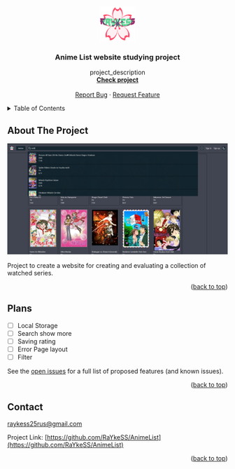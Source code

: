 <a id="readme-top"></a>

<div align="center">
  <a href="https://github.com/RaYkeSS/AnimeList">
    <img src="./git/logo.png" alt="Logo" width="80" height="80">
  </a>

<h3 align="center">Anime List website studying project</h3>

  <p align="center">
    project_description
    <br />
    <a href="https://github.com/RaYkeSS/AnimeList/tree/main/src"><strong>Check project</strong></a>
    <br />
    <br />
    <a href="https://github.com/RaYkeSS/AnimeList/issues/new?labels=bug&template=bug-report---.md">Report Bug</a>
    ·
    <a href="https://github.com/RaYkeSS/AnimeList/issues/new?labels=enhancement&template=feature-request---.md">Request Feature</a>
  </p>
</div>



<!-- TABLE OF CONTENTS -->
<details>
  <summary>Table of Contents</summary>
  <ol>
    <li>
      <a href="#about-the-project">About The Project</a>
      <ul>
        <li><a href="#built-with">Built With</a></li>
      </ul>
    </li>
    <li><a href="#plans">Plans</a></li>
    <li><a href="#contact">Contact</a></li>
  </ol>
</details>



<!-- ABOUT THE PROJECT -->
## About The Project

[![Anime List website Screen Shot][product-screenshot]](https://raykess.ru)

Project to create a website for creating and evaluating a collection of watched series.

<p align="right">(<a href="#readme-top">back to top</a>)</p>

<!-- Plans -->
## Plans

- [ ] Local Storage
- [ ] Search show more
- [ ] Saving rating
- [ ] Error Page layout
- [ ] Filter

See the [open issues](https://github.com/RaYkeSS/AnimeList/issues) for a full list of proposed features (and known issues).

<p align="right">(<a href="#readme-top">back to top</a>)</p>


## Contact

raykess25rus@gmail.com

Project Link: [https://github.com/RaYkeSS/AnimeList](https://github.com/RaYkeSS/AnimeList)

<p align="right">(<a href="#readme-top">back to top</a>)</p>



<!-- MARKDOWN LINKS & IMAGES -->
[product-screenshot]: git/screenshot.png

<!-- Stack -->
[React.js]: https://img.shields.io/badge/React-61DAFB?style=flat&logo=react&logoColor=black
[React-url]: https://reactjs.org/

[ReactRouter]: https://img.shields.io/badge/React_Router-CA4245?style=flat&logo=react-router&logoColor=white
[ReactRouter-url]: https://reactrouter.com/

[Redux]: https://img.shields.io/badge/Redux-764ABC?style=flat&logo=redux&logoColor=white
[Redux-url]: https://redux.js.org/

[tailwindcss]: https://img.shields.io/badge/Tailwind_CSS-06B6D4?style=flat&logo=tailwind-css&logoColor=white
[tailwindcss-url]: https://tailwindcss.com/